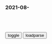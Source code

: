 ### 2021-08-　

```note
```

<table id="tbc" style="white-space:pre-wrap">
</table>
<button onclick="toggleb()">toggle</button>
<button onclick="loadparse()">loadparse</button>
<br>
<!-- 🌸<br>🍅-　-🍑<hr>🍀 --> <textarea rows="30" cols="100" style="display: none" id="tar">

情迷那四斤大豆，三根皮带
https://tieba.baidu.com/p/5093954444

我心中的一团火是不会熄的
https://www.sohu.com/a/236531401_660554

我劝你要脚踏实錈做人
http://5b0988e595225.cdn.sohucs.com/images/20180619/6b4b72f27d0a4fce92c7e3e17cf9a42f.jpeg

做人如果没梦，跟咸鱼有什么分别？
http://5b0988e595225.cdn.sohucs.com/images/20180619/4dc54de848a142bd8037f784467b5644.jpeg

我心中的一团火是不会熄的
http://5b0988e595225.cdn.sohucs.com/images/20180619/6afa56259fe84560b1188352c7531085.jpeg

为什么我苕爸不是李嘉c
http://5b0988e595225.cdn.sohucs.com/images/20180619/1bb581df5f164203a295063e9c969b9e.jpeg

为什么俄长得这么帅了但要獐头发？
http://5b0988e595225.cdn.sohucs.com/images/20180619/18bac16dc3a24a0dbe5de33221ead986.jpeg

你们俩长这么丑，就不掉头发。
http://5b0988e595225.cdn.sohucs.com/images/20180619/d565ee3e6f944901b97a23ccdc692b63.jpeg

金属也能长出毛？水银遇到铝，竟然这么好玩
https://www.bilibili.com/video/BV1op4y1v71b

新东方转型培训父母，父母再二次培训孩子！网友：培训厨师吧
https://baijiahao.baidu.com/s?id=1707853996746708195&wfr=spider&for=pc

动漫#新的白毛老婆太飒了吧
https://haokan.baidu.com/v?vid=4803589315655370133

我想我至少走了三步

动漫#男人的嘴，骗人的鬼
https://haokan.baidu.com/v?vid=4633981186169713313

深度学习算法
https://lupic.cdn.bcebos.com/20210629/3309094_14.jpg

小黄人在监狱当老大，实在是太豪横了！喜剧动画《神偷奶爸3
https://haokan.baidu.com/v?vid=17834879728136403640

索隆一个方向感无限接近于0的人 但起名天赋却直接爆表
https://www.bilibili.com/video/BV1Yv411K7rV

花样呼噜 你听过几种
https://www.douyin.com/video/6985119027383323943

https://p6-pc-sign.douyinpic.com/tos-cn-p-0015/866bf56420e34b66a779804d40fcde89_1626349766~tplv-dy-resize-origshort-autoq-75:330.jpeg?x-expires=1628766000&x-signature=MgDX5cnd5Y6mxvdRXdZvEmzthH8%3D&from=4257465056

没 有 那 种 世 俗 的 欲 望
https://www.bilibili.com/video/BV1DB4y1M7hd

你不会真的以为功德箱里那些钱能到我手里吧？

没有那种世俗的欲望。

敢 问 路 在 何 慌
https://www.bilibili.com/video/BV1f64y147oC

摇 滚 玩 他 有 嘛 用 #声优都是怪物 #充能计划
https://www.douyin.com/video/6987659171554397477

他说的每个字我都认识，但拼起来咋就读不懂呢
https://new.qq.com/rain/a/20210806A07IFY00

纯正美g味儿#：出了情况不要慌，想想能给谁栽赃
https://weibo.com/2656274875/Kt037xydg

</textarea> <!-- 🍀<br>🍑-　-🍅<hr>🌸 -->

```tip
```

<script src="https://cdn.jsdelivr.net/npm/jquery@3.5.1/dist/jquery.min.js"></script>

<link rel="stylesheet" href="https://cdn.jsdelivr.net/gh/fancyapps/fancybox@3.5.7/dist/jquery.fancybox.min.css" />
<script src="https://cdn.jsdelivr.net/gh/fancyapps/fancybox@3.5.7/dist/jquery.fancybox.min.js"></script>

<script type="text/javascript">

var __urlRegex = /(\b(https?|ftp|file):\/\/[-A-Z0-9+&@#\/%?=~_|!:,.;]*[-A-Z0-9+&@#\/%=~_|])/ig;
var __imgRegex = /\.(?:jpe?g|gif|png)$/i;

loadparse();

function parseURL($string){

    var exp = __urlRegex;
    return $string.replace(exp,function(match){
            __imgRegex.lastIndex=0;
            if(__imgRegex.test(match)){
                return '<a data-fancybox="gallery" href="' + match.replace("/p=700", "")
                 + '"><img src="' + match.replace("/p=700", "/p=160x200")+'" width="64"></a>';
            }
            else{
                return '<a href="' + match + '" target="_blank">' + match + '</a>';
            }
        }
    );
}

function loadparse() {
  tbc.innerHTML = parseURL(tar.value);
}

function toggleb() {
  var x = document.getElementById("tar");
  if (x.style.display === "none") {
    x.style.display = "";
  } else {
    x.style.display = "none";
  }
}

</script>
